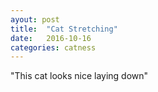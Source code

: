 ```yaml
---
ayout: post
title:  "Cat Stretching"
date:   2016-10-16
categories: catness
---
```

<html>
<body>
<a img src="http://www.publicdomainpictures.net/pictures/150000/velka/comfortable-cat.jpg"
<h3>"This cat looks nice laying down" </h3>
</body>
</html>

